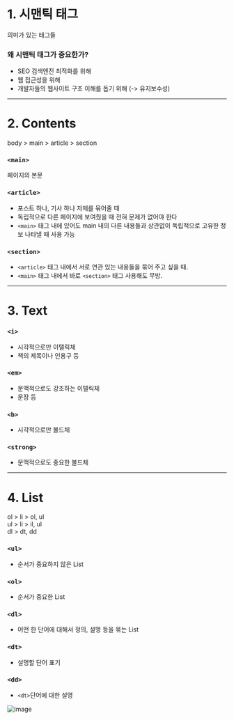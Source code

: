 # 1. 시맨틱 태그

의미가 있는 태그들

### 왜 시맨틱 태그가 중요한가?

- SEO 검색엔진 최적화를 위해
- 웹 접근성을 위해
- 개발자들의 웹사이트 구조 이해를 돕기 위해 (-> 유지보수성)

---

# 2. Contents

body > main > article > section

### `<main>`

페이지의 본문

### `<article>`

- 포스트 하나, 기사 하나 자체를 묶어줄 때
- 독립적으로 다른 페이지에 보여줬을 때 전혀 문제가 없어야 한다
- `<main>` 태그 내에 있어도 main 내의 다른 내용들과 상관없이 독립적으로 고유한 정보 나타낼 때 사용 가능

### `<section>`

- `<article>` 태그 내에서 서로 연관 있는 내용들을 묶어 주고 싶을 때.
- `<main>` 태그 내에서 바로 `<section>` 태그 사용해도 무방.

---

# 3. Text

### `<i>`

- 시각적으로만 이탤릭체
- 책의 제목이나 인용구 등

### `<em>`

- 문맥적으로도 강조하는 이탤릭체
- 문장 등

### `<b>`

- 시각적으로만 볼드체

### `<strong>`

- 문맥적으로도 중요한 볼드체

---

# 4. List

ol > li > ol, ul  
ul > li > il, ul  
dl > dt, dd

### `<ul>`

- 순서가 중요하지 않은 List

### `<ol>`

- 순서가 중요한 List

### `<dl>`

- 어떤 한 단어에 대해서 정의, 설명 등을 묶는 List

### `<dt>`

- 설명할 단어 표기

### `<dd>`

- `<dt>`단어에 대한 설명

![image](https://velog.velcdn.com/images%2Fseul06%2Fpost%2F32e68949-3d2b-42de-a341-35f5aca730be%2FUntitled.png)
